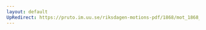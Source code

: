 ```yaml
---
layout: default
UpRedirect: https://pruto.im.uu.se/riksdagen-motions-pdf/1868/mot_1868__ak__170.pdf
---
```

